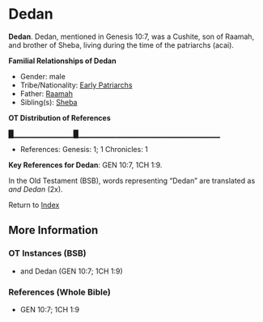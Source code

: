 # Dedan
**Dedan**. 
Dedan, mentioned in Genesis 10:7, was a Cushite, son of Raamah, and brother of Sheba, living during the time of the patriarchs (acai). 




**Familial Relationships of Dedan**


* Gender: male
* Tribe/Nationality: [Early Patriarchs](../../../groups/md/acai/Earlypatriarchs.md)
* Father: [Raamah](Raamah.md)
* Sibling(s): [Sheba](Sheba.md)


**OT Distribution of References**

█▁▁▁▁▁▁▁▁▁▁▁█▁▁▁▁▁▁▁▁▁▁▁▁▁▁▁▁▁▁▁▁▁▁▁▁▁▁
* References: Genesis: 1; 1 Chronicles: 1



**Key References for Dedan**: 
GEN 10:7, 1CH 1:9. 


In the Old Testament (BSB), words representing “Dedan” are translated as 
*and Dedan* (2x). 




Return to [Index](00-Index.md)

## More Information

### OT Instances (BSB)

* and Dedan (GEN 10:7; 1CH 1:9)



### References (Whole Bible)

* GEN 10:7; 1CH 1:9



